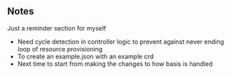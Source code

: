 ## Notes
Just a reminder section for myself

- Need cycle detection in controller logic to prevent against never ending loop of resource provisioning
- To create an example.json with an example crd
- Next time to start from making the changes to how basis is handled